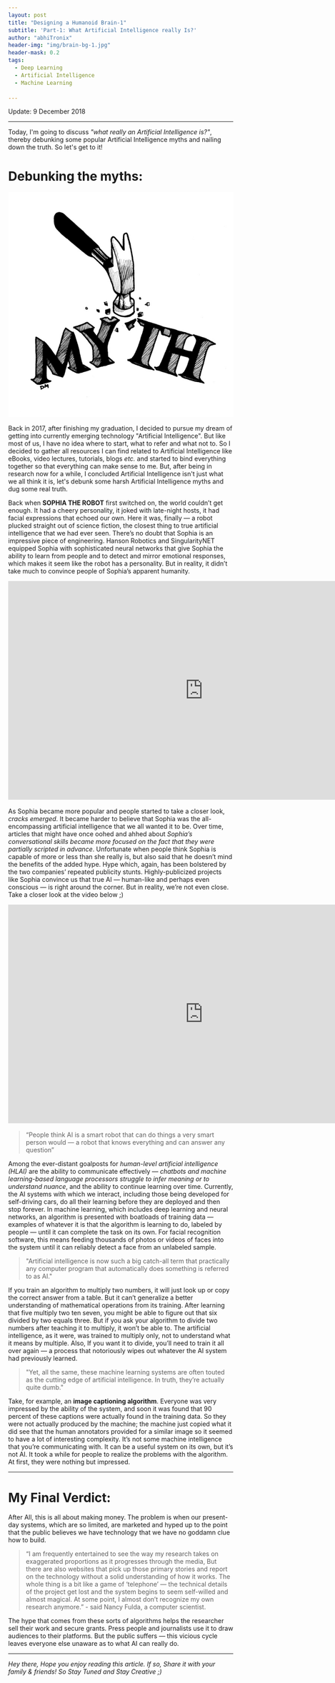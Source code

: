 ```yaml
---
layout: post
title: "Designing a Humanoid Brain-1"
subtitle: 'Part-1: What Artificial Intelligence really Is?'
author: "abhiTronix"
header-img: "img/brain-bg-1.jpg"
header-mask: 0.2
tags:
  - Deep Learning
  - Artificial Intelligence
  - Machine Learning
  
---
```


Update: 9 December 2018

---

Today, I'm going to discuss *"what really an Artificial Intelligence is?"*, thereby debunking some popular Artificial Intelligence myths and nailing down the truth. So let's get to it!

# Debunking the myths:

![](/img/in-post/manav/brain-1.jpg)

Back in 2017, after finishing my graduation, I decided to pursue my dream of getting into currently emerging technology "Artificial Intelligence". But like most of us, I have no idea where to start, what to refer and what not to. So I decided to gather all resources I can find related to Artificial Intelligence like eBooks, video lectures, tutorials, blogs *etc.* and started to bind everything together so that everything can make sense to me. But, after being in research now for a while, I concluded Artificial Intelligence isn't just what we all think it is, let's debunk some harsh Artificial Intelligence myths and dug some real truth. 


Back when **SOPHIA THE ROBOT** first switched on, the world couldn’t get enough. It had a cheery personality, it joked with late-night hosts, it had facial expressions that echoed our own. Here it was, finally — a robot plucked straight out of science fiction, the closest thing to true artificial intelligence that we had ever seen. There’s no doubt that Sophia is an impressive piece of engineering. Hanson Robotics and SingularityNET equipped Sophia with sophisticated neural networks that give Sophia the ability to learn from people and to detect and mirror emotional responses, which makes it seem like the robot has a personality. But in reality, it didn’t take much to convince people of Sophia’s apparent humanity.

<iframe width="871" height="490" src="https://www.youtube.com/embed/ZQrKFAAlxO4" frameborder="0" allow="accelerometer; autoplay; encrypted-media; gyroscope; picture-in-picture" allowfullscreen></iframe>

As Sophia became more popular and people started to take a closer look, *cracks emerged*. It became harder to believe that Sophia was the all-encompassing artificial intelligence that we all wanted it to be. Over time, articles that might have once oohed and ahhed about *Sophia’s conversational skills became more focused on the fact that they were partially scripted in advance*. Unfortunate when people think Sophia is capable of more or less than she really is, but also said that he doesn’t mind the benefits of the added hype. Hype which, again, has been bolstered by the two companies’ repeated publicity stunts. Highly-publicized projects like Sophia convince us that true AI — human-like and perhaps even conscious — is right around the corner. But in reality, we’re not even close. Take a closer look at the video below ;)

<iframe width="871" height="490" src="https://www.youtube.com/embed/7fnCQC7bLs0" frameborder="0" allow="accelerometer; autoplay; encrypted-media; gyroscope; picture-in-picture" allowfullscreen></iframe>

> “People think AI is a smart robot that can do things a very smart person would — a robot that knows everything and can answer any question” 

Among the ever-distant goalposts for *human-level artificial intelligence (HLAI)* are the ability to communicate effectively — *chatbots and machine learning-based language processors struggle to infer meaning or to understand nuance*, and the ability to continue learning over time. Currently, the AI systems with which we interact, including those being developed for self-driving cars, do all their learning before they are deployed and then stop forever. In machine learning, which includes deep learning and neural networks, an algorithm is presented with boatloads of training data — examples of whatever it is that the algorithm is learning to do, labeled by people — until it can complete the task on its own. For facial recognition software, this means feeding thousands of photos or videos of faces into the system until it can reliably detect a face from an unlabeled sample.

> "Artificial intelligence is now such a big catch-all term that practically any computer program that automatically does something is referred to as AI."

If you train an algorithm to multiply two numbers, it will just look up or copy the correct answer from a table. But it can’t generalize a better understanding of mathematical operations from its training. After learning that five multiply two ten seven, you might be able to figure out that six divided by two equals three. But if you ask your algorithm to divide two numbers after teaching it to multiply, it won’t be able to. The artificial intelligence, as it were, was trained to multiply only, not to understand what it means by multiple. Also, If you want it to divide, you’ll need to train it all over again — a process that notoriously wipes out whatever the AI system had previously learned. 


> "Yet, all the same, these machine learning systems are often touted as the cutting edge of artificial intelligence. In truth, they’re actually quite dumb."

Take, for example, an **image captioning algorithm**. Everyone was very impressed by the ability of the system, and soon it was found that 90 percent of these captions were actually found in the training data. So they were not actually produced by the machine; the machine just copied what it did see that the human annotators provided for a similar image so it seemed to have a lot of interesting complexity. It’s not some machine intelligence that you’re communicating with. It can be a useful system on its own, but it’s not AI. It took a while for people to realize the problems with the algorithm. At first, they were nothing but impressed.

---

# My Final Verdict: 
After All, this is all about making money. The problem is when our present-day systems, which are so limited, are marketed and hyped up to the point that the public believes we have technology that we have no goddamn clue how to build.

> “I am frequently entertained to see the way my research takes on exaggerated proportions as it progresses through the media, But there are also websites that pick up those primary stories and report on the technology without a solid understanding of how it works. The whole thing is a bit like a game of ‘telephone’ — the technical details of the project get lost and the system begins to seem self-willed and almost magical. At some point, I almost don’t recognize my own research anymore.” - said Nancy Fulda, a computer scientist.

The hype that comes from these sorts of algorithms helps the researcher sell their work and secure grants. Press people and journalists use it to draw audiences to their platforms. But the public suffers — this vicious cycle leaves everyone else unaware as to what AI can really do.

---

*Hey there, Hope you enjoy reading this article. If so, Share it with your family & friends! So Stay Tuned and Stay Creative ;)*